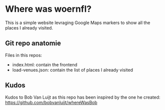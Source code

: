 # Where was woernfl?

This is a simple website levraging Google Maps markers to show all the places I already visited.

## Git repo anatomie
Files in this repos:
- index.html: contain the frontend
- load-venues.json: contain the list of places I already visited

## Kudos
Kudos to Bob Van Luijt as this repo has been inspired by the one he created: https://github.com/bobvanluijt/whereWasBob